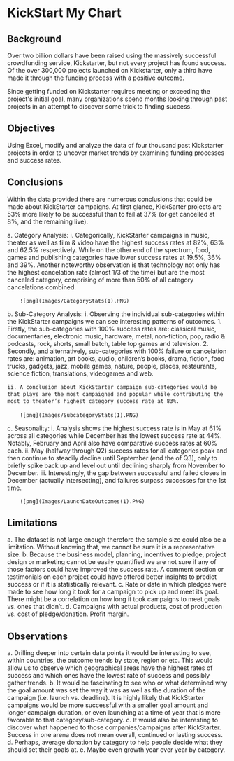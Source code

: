 # KickStart My Chart


## Background

Over two billion dollars have been raised using the massively successful crowdfunding service, Kickstarter, but not every project has found success. Of the over 300,000 projects launched on Kickstarter, only a third have made it through the funding process with a positive outcome.

Since getting funded on Kickstarter requires meeting or exceeding the project's initial goal, many organizations spend months looking through past projects in an attempt to discover some trick to finding success.


## Objectives

Using Excel, modify and analyze the data of four thousand past Kickstarter projects in order to uncover market trends by examining funding processes and success rates.


## Conclusions

Within the data provided there are numerous conclusions that could be made about KickStarter campaigns. At first glance, KickSarter projects are 53% more likely to be successful than to fail at 37% (or get cancelled at 8%, and the remaining live). 

a.	Category Analysis:
    i.  Categorically, KickStarter campaigns in music, theater as well as film & video have the highest success rates at 82%, 63% and 62.5% respectively. While on the other end of the spectrum, food, games and publishing categories have lower success rates at 19.5%, 36% and 39%. Another noteworthy observation is that technology not only has the highest cancelation rate (almost 1/3 of the time) but are the most canceled category, comprising of more than 50% of all category cancelations combined. 

        ![png](Images/CategoryStats(1).PNG)
        
b.	Sub-Category Analysis:
    i.  Observing the individual sub-categories within the KickStarter campaigns we can see interesting patterns of outcomes. 
        1.  Firstly, the sub-categories with 100% success rates are: classical music, documentaries, electronic music,                     hardware, metal, non-fiction, pop, radio & podcasts, rock, shorts, small batch, table top games and television.
        2.   Secondly, and alternatively, sub-categories with 100% failure or cancelation rates are: animation, art books, audio, children’s books, drama, fiction, food trucks, gadgets, jazz, mobile games, nature, people, places, restaurants, science fiction, translations, videogames and web.

    ii. A conclusion about KickStarter campaign sub-categories would be that plays are the most campaigned and popular while contributing the most to theater’s highest category success rate at 83%. 

        ![png](Images/SubcategoryStats(1).PNG)

c.	Seasonality:
    i.  Analysis shows the highest success rate is in May at 61% across all categories while December has the lowest success rate at 44%. Notably, February and April also have comparative success rates at 60% each. 
    ii. May (halfway through Q2) success rates for all categories peak and then continue to steadily decline until September (end the of Q3), only to briefly spike back up and level out until declining sharply from November to December. 
    iii.    Interestingly, the gap between successful and failed closes in December (actually intersecting), and failures surpass successes for the 1st time. 

        ![png](Images/LaunchDateOutcomes(1).PNG)


## Limitations

a.  The dataset is not large enough therefore the sample size could also be a limitation. Without knowing that, we cannot be sure it is a representative size.
b.  Because the business model, planning, incentives to pledge, project design or marketing cannot be easily quantified we are not sure if any of those factors could have improved the success rate. A comment section or testimonials on each project could have offered better insights to predict success or if it is statistically relevant.
c.  Rate or date in which pledges were made to see how long it took for a campaign to pick up and meet its goal. There might be a correlation on how long it took campaigns to meet goals vs. ones that didn’t.
d.  Campaigns with actual products, cost of production vs. cost of pledge/donation. Profit margin.


## Observations

a.	Drilling deeper into certain data points it would be interesting to see, within countries, the outcome trends by state, region or etc. This would allow us to observe which geographical areas have the highest rates of success and which ones have the lowest rate of success and possibly gather trends.
b.  It would be fascinating to see who or what determined why the goal amount was set the way it was as well as the duration of the campaign (i.e. launch vs. deadline). It is highly likely that KickStarter campaigns would be more successful with a smaller goal amount and longer campaign duration, or even launching at a time of year that is more favorable to that category/sub-category.
c.  It would also be interesting to discover what happened to those companies/campaigns after KickStarter. Success in one arena does not mean overall, continued or lasting success.
d.  Perhaps, average donation by category to help people decide what they should set their goals at.
e.  Maybe even growth year over year by category.
